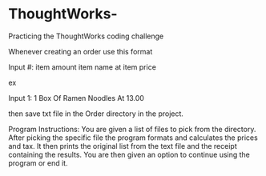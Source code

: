 # ThoughtWorks-
Practicing the ThoughtWorks coding challenge

Whenever creating an order use this format

Input #:
item amount item name at item price

ex

Input 1:
1 Box Of Ramen Noodles At 13.00

then save txt file in the Order directory in the project.

Program Instructions:
You are given a list of files to pick from the directory.
After picking the specific file the program formats and calculates the prices and tax.
It then prints the original list from the text file and the receipt containing the results.
You are then given an option to continue using the program or end it.
